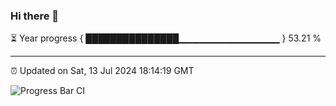 ### Hi there 👋

⏳ Year progress { ███████████████▁▁▁▁▁▁▁▁▁▁▁▁▁▁▁ } 53.21 %

---

⏰ Updated on Sat, 13 Jul 2024 18:14:19 GMT

![Progress Bar CI](https://github.com/liununu/liununu/workflows/Progress%20Bar%20CI/badge.svg)
